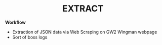 <div align="center">
  <h1>EXTRACT</h1>
</div>


**Workflow**
- Extraction of JSON data via Web Scraping on GW2 Wingman webpage
- Sort of boss logs